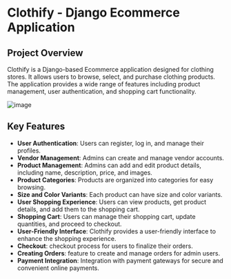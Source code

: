 # Clothify - Django Ecommerce Application

## Project Overview

Clothify is a Django-based Ecommerce application designed for clothing stores. It allows users to browse, select, and purchase clothing products. The application provides a wide range of features including product management, user authentication, and shopping cart functionality.

![image](https://github.com/Sameer1295/Clothify-Ecommerce-Django/assets/29782669/5007b773-5ed5-488a-87a9-4f53581384c7)


## Key Features

- **User Authentication**: Users can register, log in, and manage their profiles.
- **Vendor Management**: Admins can create and manage vendor accounts.
- **Product Management**: Admins can add and edit product details, including name, description, price, and images.
- **Product Categories**: Products are organized into categories for easy browsing.
- **Size and Color Variants**: Each product can have size and color variants.
- **User Shopping Experience**: Users can view products, get product details, and add them to the shopping cart.
- **Shopping Cart**: Users can manage their shopping cart, update quantities, and proceed to checkout.
- **User-Friendly Interface**: Clothify provides a user-friendly interface to enhance the shopping experience.
- **Checkout**: checkout process for users to finalize their orders.
- **Creating Orders**: feature to create and manage orders for admin users.
- **Payment Integration**: Integration with payment gateways for secure and convenient online payments.

